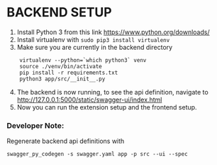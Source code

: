 # BACKEND SETUP

1. Install Python 3 from this link https://www.python.org/downloads/
2. Install virtualenv with `sudo pip3 install virtualenv`
3. Make sure you are currently in the backend directory
```
    virtualenv --python=`which python3` venv
    source ./venv/bin/activate
    pip install -r requirements.txt
    python3 app/src/__init__.py
```
4. The backend is now running, to see the api definition, navigate to http://127.0.0.1:5000/static/swagger-ui/index.html
5. Now you can run the extension setup and the frontend setup.

### Developer Note:

Regenerate backend api definitions with

`swagger_py_codegen -s swagger.yaml app -p src --ui --spec`


